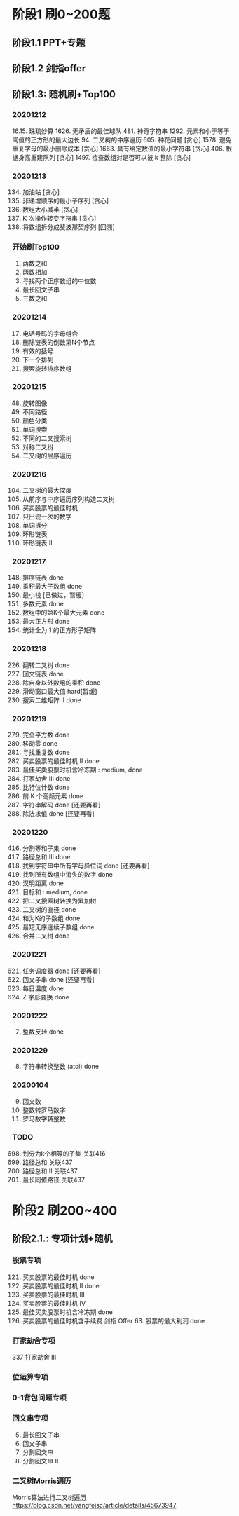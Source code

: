 # 阶段1 刷0~200题
## 阶段1.1 PPT+专题

## 阶段1.2 剑指offer

## 阶段1.3: 随机刷+Top100
### 20201212
16.15. 珠玑妙算
1626. 无矛盾的最佳球队
481. 神奇字符串
1292. 元素和小于等于阈值的正方形的最大边长
94. 二叉树的中序遍历
605. 种花问题 [贪心]
1578. 避免重复字母的最小删除成本 [贪心]
1663. 具有给定数值的最小字符串 [贪心]
406. 根据身高重建队列 [贪心]
1497. 检查数组对是否可以被 k 整除 [贪心]


### 20201213
134. 加油站 [贪心]
1403. 非递增顺序的最小子序列 [贪心]
1338. 数组大小减半 [贪心]
1540. K 次操作转变字符串 [贪心]
842. 将数组拆分成斐波那契序列 [回溯]
### 开始刷Top100
1. 两数之和 
2. 两数相加 
4. 寻找两个正序数组的中位数
5. 最长回文子串
15. 三数之和

### 20201214
17. 电话号码的字母组合
19. 删除链表的倒数第N个节点 
20. 有效的括号 
31. 下一个排列  
33. 搜索旋转排序数组 

### 20201215
48. 旋转图像 
62. 不同路径
75. 颜色分类
79. 单词搜索
96. 不同的二叉搜索树 
101. 对称二叉树
102. 二叉树的层序遍历

### 20201216
104. 二叉树的最大深度 
105. 从前序与中序遍历序列构造二叉树 
121. 买卖股票的最佳时机 
136. 只出现一次的数字 
139. 单词拆分 
141. 环形链表
142. 环形链表 II

### 20201217
148. 排序链表 done
152. 乘积最大子数组 done
155. 最小栈 [已做过，暂缓]
169. 多数元素 done
215. 数组中的第K个最大元素 done
221. 最大正方形 done
1277. 统计全为 1 的正方形子矩阵

### 20201218
226. 翻转二叉树 done
234. 回文链表 done
238. 除自身以外数组的乘积 done
239. 滑动窗口最大值 hard[暂缓]
240. 搜索二维矩阵 II done

### 20201219
279. 完全平方数 done
283. 移动零 done
287. 寻找重复数 done
122. 买卖股票的最佳时机 II done
309. 最佳买卖股票时机含冷冻期 : medium, done
337. 打家劫舍 III done
338. 比特位计数 done
347. 前 K 个高频元素 done
394. 字符串解码 done [还要再看]
399. 除法求值 done [还要再看]

### 20201220
416. 分割等和子集 done
437. 路径总和 III done
438. 找到字符串中所有字母异位词 done [还要再看]
448. 找到所有数组中消失的数字 done
461. 汉明距离 done
494. 目标和 : medium, done
538. 把二叉搜索树转换为累加树
543. 二叉树的直径 done
560. 和为K的子数组 done
581. 最短无序连续子数组 done
617. 合并二叉树 done


### 20201221
621. 任务调度器 done  [还要再看]
647. 回文子串 done [还要再看]
739. 每日温度 done
6. Z 字形变换 done

### 20201222
7. 整数反转 done

### 20201229
8. 字符串转换整数 (atoi) done

### 20200104
9. 回文数
12. 整数转罗马数字
13. 罗马数字转整数



### TODO
698. 划分为k个相等的子集 关联416
112. 路径总和 关联437
113. 路径总和 II 关联437
687. 最长同值路径 关联437




# 阶段2 刷200~400
## 阶段2.1.: 专项计划+随机
### 股票专项
121. 买卖股票的最佳时机 done
122. 买卖股票的最佳时机 II done
123. 买卖股票的最佳时机 III
188. 买卖股票的最佳时机 IV
309. 最佳买卖股票时机含冷冻期 done
714. 买卖股票的最佳时机含手续费
剑指 Offer 63. 股票的最大利润 done

### 打家劫舍专项
337 打家劫舍 III


### 位运算专项


### 0-1背包问题专项


### 回文串专项
5. 最长回文子串
647. 回文子串
131. 分割回文串
132. 分割回文串 II

### 二叉树Morris遍历
Morris算法进行二叉树遍历 https://blog.csdn.net/yangfeisc/article/details/45673947